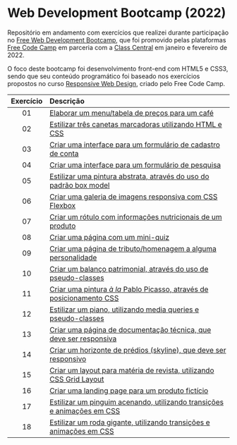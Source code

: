 # Web Development Bootcamp (2022)
Repositório em andamento com exercícios que realizei durante participação no [Free Web Development Bootcamp](https://www.classcentral.com/cohorts/webdev-bootcamp-spring-2022), que foi promovido pelas plataformas [Free Code Camp](https://www.freecodecamp.org/) em parceria com a [Class Central](https://www.classcentral.com/) em janeiro e fevereiro de 2022. &nbsp;

O foco deste bootcamp foi desenvolvimento front-end com HTML5 e CSS3, sendo que seu conteúdo programático foi baseado nos exercícios propostos no curso [Responsive Web Design](https://www.freecodecamp.org/learn/2022/responsive-web-design/), criado pelo Free Code Camp.   

Exercício | Descrição 
:---: | :---
01 | [Elaborar um menu/tabela de preços para um café](https://michelelozada.github.io/Web-Dev-Bootcamp-2022/01-Elaborar_tabela_de_precos/)
02 | [Estilizar três canetas marcadoras utilizando HTML e CSS](https://michelelozada.github.io/Web-Dev-Bootcamp-2022/02-Estilizar_tres_canetas_marcadoras/)
03 | [Criar uma interface para um formulário de cadastro de conta](https://michelelozada.github.io/Web-Dev-Bootcamp-2022/03-Criar_formulario_de_cadastro/)
04 | [Criar uma interface para um formulário de pesquisa](https://michelelozada.github.io/Web-Dev-Bootcamp-2022/04-Criar_formulário_de_pesquisa/)
05 | [Estilizar uma pintura abstrata, através do uso do padrão box model](https://michelelozada.github.io/Web-Dev-Bootcamp-2022/05-Estilizar_pintura_abstrata/)
06 | [Criar uma galeria de imagens responsiva com CSS Flexbox](https://michelelozada.github.io/Web-Dev-Bootcamp-2022/06-Criar_galeria_de_imagens/)
07 | [Criar um rótulo com informações nutricionais de um produto](https://michelelozada.github.io/Web-Dev-Bootcamp-2022/07-Criar_rotulo_nutricional/)
08 | [Criar uma página com um mini-quiz](https://michelelozada.github.io/Web-Dev-Bootcamp-2022/08-Criar_mini-quiz/)
09 | [Criar uma página de tributo/homenagem a alguma personalidade](https://michelelozada.github.io/Web-Dev-Bootcamp-2022/09-Criar_pagina_tributo/)
10 | [Criar um balanço patrimonial, através do uso de pseudo-classes](https://michelelozada.github.io/Web-Dev-Bootcamp-2022/10-Criar_balanco_patrimonial/)
11 | [Criar uma pintura *à la* Pablo Picasso, através de posicionamento CSS](https://michelelozada.github.io/Web-Dev-Bootcamp-2022/11-Estilizar_pintura_Picasso/)
12 | [Estilizar um piano, utilizando media queries e pseudo-classes](https://michelelozada.github.io/Web-Dev-Bootcamp-2022/12-Estilizar_um_piano/)
13 | [Criar uma página de documentação técnica, que deve ser responsiva](https://michelelozada.github.io/Web-Dev-Bootcamp-2022/13-Criar_pagina_de_documentacao_tecnica/)
14 | [Criar um horizonte de prédios (skyline), que deve ser responsivo](https://michelelozada.github.io/Web-Dev-Bootcamp-2022/14-Criar-um-horizonte-de-predios/)
15 | [Criar um layout para matéria de revista, utilizando CSS Grid Layout](https://michelelozada.github.io/Web-Dev-Bootcamp-2022/15-Criar-layout-materia-de-revista/)
16 | [Criar uma landing page para um produto fictício](https://michelelozada.github.io/Web-Dev-Bootcamp-2022/16-Criar-uma-landing-page/)
17 | [Estilizar um pinguim acenando, utilizando transições e animações em CSS](https://michelelozada.github.io/Web-Dev-Bootcamp-2022/17-Estilizar-um-pinguim-acenando/)
18 | [Estilizar um roda gigante, utilizando transições e animações em CSS](https://michelelozada.github.io/Web-Dev-Bootcamp-2022/18-Estilizar-uma-roda-gigante/)
